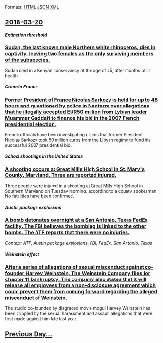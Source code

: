 
Formats: [HTML](2018/03/20/index.html)  [JSON](2018/03/20/index.json)  [XML](2018/03/20/index.xml)  

## [2018-03-20](/news/2018/03/20/index.md)

##### Extinction threshold
### [Sudan, the last known male Northern white rhinoceros, dies in captivity, leaving two females as the only surviving members of the subspecies. ](/news/2018/03/20/sudan-the-last-known-male-northern-white-rhinoceros-dies-in-captivity-leaving-two-females-as-the-only-surviving-members-of-the-subspecies.md)
Sudan died in a Kenyan conservancy at the age of 45, after months of ill health.

##### Crime in France
### [Former President of France Nicolas Sarkozy is held for up to 48 hours and questioned by police in Nanterre over allegations that he illegally accepted EUR50 million from Lybian leader Muammar Gaddafi to finance his bid in the 2007 French presidential election. ](/news/2018/03/20/former-president-of-france-nicolas-sarkozy-is-held-for-up-to-48-hours-and-questioned-by-police-in-nanterre-over-allegations-that-he-illegall.md)
French officials have been investigating claims that former President Nicolas Sarkozy took 50 million euros from the Libyan regime to fund his successful 2007 presidential bid.

##### School shootings in the United States
### [A shooting occurs at Great Mills High School in St. Mary's County, Maryland. Three are reported injured. ](/news/2018/03/20/a-shooting-occurs-at-great-mills-high-school-in-st-mary-s-county-maryland-three-are-reported-injured.md)
Three people were injured in a shooting at Great Mills High School in Southern Maryland on Tuesday morning, according to a county spokesman. No fatalities have been confirmed.

##### Austin package explosions
### [A bomb detonates overnight at a San Antonio, Texas FedEx facility. The FBI believes the bombing is linked to the other bombs. The ATF reports that there were no injuries. ](/news/2018/03/20/a-bomb-detonates-overnight-at-a-san-antonio-texas-fedex-facility-the-fbi-believes-the-bombing-is-linked-to-the-other-bombs-the-atf-report.md)
_Context: ATF, Austin package explosions, FBI, FedEx, San Antonio, Texas_

##### Weinstein effect
### [After a series of allegations of sexual misconduct against co-founder Harvey Weinstein, The Weinstein Company files for chapter 11 bankruptcy. The company also states that it will release all employees from a non-disclosure agreement which could prevent them from coming forward regarding the alleged misconduct of Weinstein. ](/news/2018/03/20/after-a-series-of-allegations-of-sexual-misconduct-against-co-founder-harvey-weinstein-the-weinstein-company-files-for-chapter-11-bankruptc.md)
The studio co-founded by disgraced movie mogul Harvey Weinstein has been crippled by the sexual harassment and assault allegations that were first made against him late last year. 

## [Previous Day...](/news/2018/03/19/index.md)

